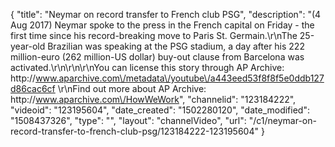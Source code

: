 {
    "title": "Neymar on record transfer to French club PSG",
    "description": "(4 Aug 2017) Neymar spoke to the press in the French capital on Friday - the first time since his record-breaking move to Paris St. Germain.\r\nThe 25-year-old Brazilian was speaking at the PSG stadium, a day after his 222 million-euro (262 million-US dollar) buy-out clause from Barcelona was activated.\r\n\r\n\r\nYou can license this story through AP Archive: http:\/\/www.aparchive.com\/metadata\/youtube\/a443eed53f8f8f5e0ddb127d86cac6cf \r\nFind out more about AP Archive: http:\/\/www.aparchive.com\/HowWeWork",
    "channelid": "123184222",
    "videoid": "123195604",
    "date_created": "1502280120",
    "date_modified": "1508437326",
    "type": "",
    "layout": "channelVideo",
    "url": "\/c1\/neymar-on-record-transfer-to-french-club-psg\/123184222-123195604"
}